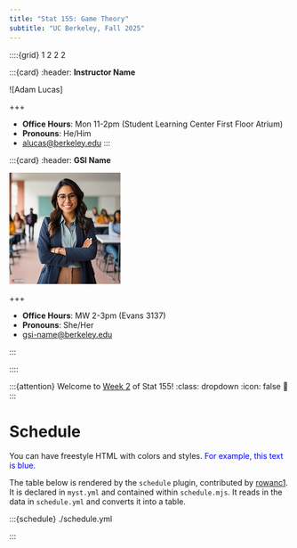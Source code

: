 ```yaml
---
title: "Stat 155: Game Theory"
subtitle: "UC Berkeley, Fall 2025"
---
```


::::{grid} 1 2 2 2

:::{card}
:header: **Instructor Name**

![Adam Lucas]

+++

* **Office Hours**: Mon 11-2pm (Student Learning Center First Floor Atrium)
* **Pronouns**: He/Him
* [alucas@berkeley.edu](mailto:alucas@berkeley.edu)
:::

:::{card}
:header: **GSI Name**

![GSI Name](images/firefly-gsi.jpg)

+++

* **Office Hours**: MW 2-3pm (Evans 3137)
* **Pronouns**: She/Her
* [gsi-name@berkeley.edu](mailto:gsi-name@berkeley.edu)

:::

::::

:::{attention} Welcome to [Week 2](#week2) of Stat 155!
:class: dropdown
:icon: false
👋
:::

# Schedule

You can have freestyle HTML with colors and styles. <span style="color: blue;">For example, this text is blue.</span>

The table below is rendered by the `schedule` plugin, contributed by [rowanc1](https://github.com/rowanc1). It is declared in `myst.yml` and contained within `schedule.mjs`. It reads in the data in `schedule.yml` and converts it into a table.

:::{schedule} ./schedule.yml

:::
